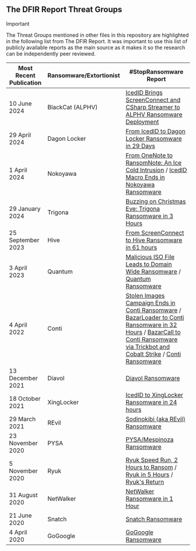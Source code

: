 ## The DFIR Report Threat Groups

> [!IMPORTANT]
> The Threat Groups mentioned in other files in this repository are highlighted in the following list from The DFIR Report. It was important to use this list of publicly available reports as the main source as it makes it so the research can be independently peer reviewed.

| Most Recent Publication | Ransomware/Extortionist | #StopRansomware Report |
|---|---|---|
| 10 June 2024 | BlackCat (ALPHV) | [IcedID Brings ScreenConnect and CSharp Streamer to ALPHV Ransomware Deployment](https://thedfirreport.com/2024/06/10/icedid-brings-screenconnect-and-csharp-streamer-to-alphv-ransomware-deployment/) |
| 29 April 2024 | Dagon Locker | [From IcedID to Dagon Locker Ransomware in 29 Days](https://thedfirreport.com/2024/04/29/from-icedid-to-dagon-locker-ransomware-in-29-days/) |
| 1 April 2024 | Nokoyawa | [From OneNote to RansomNote: An Ice Cold Intrusion](https://thedfirreport.com/2024/04/01/from-onenote-to-ransomnote-an-ice-cold-intrusion/) / [IcedID Macro Ends in Nokoyawa Ransomware](https://thedfirreport.com/2023/05/22/icedid-macro-ends-in-nokoyawa-ransomware/) |
| 29 January 2024 | Trigona | [Buzzing on Christmas Eve: Trigona Ransomware in 3 Hours](https://thedfirreport.com/2024/01/29/buzzing-on-christmas-eve-trigona-ransomware-in-3-hours/) |
| 25 September 2023 | Hive | [From ScreenConnect to Hive Ransomware in 61 hours](https://thedfirreport.com/2023/09/25/from-screenconnect-to-hive-ransomware-in-61-hours/) |
| 3 April 2023 | Quantum | [Malicious ISO File Leads to Domain Wide Ransomware](https://thedfirreport.com/2023/04/03/malicious-iso-file-leads-to-domain-wide-ransomware/) / [Quantum Ransomware](https://thedfirreport.com/2022/04/25/quantum-ransomware/) |
| 4 April 2022 | Conti | [Stolen Images Campaign Ends in Conti Ransomware](https://thedfirreport.com/2022/04/04/stolen-images-campaign-ends-in-conti-ransomware/) / [BazarLoader to Conti Ransomware in 32 Hours](https://thedfirreport.com/2021/09/13/bazarloader-to-conti-ransomware-in-32-hours/) / [BazarCall to Conti Ransomware via Trickbot and Cobalt Strike](https://thedfirreport.com/2021/08/01/bazarcall-to-conti-ransomware-via-trickbot-and-cobalt-strike/) / [Conti Ransomware](https://thedfirreport.com/2021/05/12/conti-ransomware/) |
| 13 December 2021 | Diavol | [Diavol Ransomware](https://thedfirreport.com/2021/12/13/diavol-ransomware/) |
| 18 October 2021 | XingLocker | [IcedID to XingLocker Ransomware in 24 hours](https://thedfirreport.com/2021/10/18/icedid-to-xinglocker-ransomware-in-24-hours/) |
| 29 March 2021 | REvil  | [Sodinokibi (aka REvil) Ransomware](https://thedfirreport.com/2021/03/29/sodinokibi-aka-revil-ransomware/) |
| 23 November 2020 | PYSA | [PYSA/Mespinoza Ransomware](https://thedfirreport.com/2020/11/23/pysa-mespinoza-ransomware/) |
| 5 November 2020 | Ryuk | [Ryuk Speed Run, 2 Hours to Ransom](https://thedfirreport.com/2020/11/05/ryuk-speed-run-2-hours-to-ransom/) / [Ryuk in 5 Hours](https://thedfirreport.com/2020/10/18/ryuk-in-5-hours/) / [Ryuk's Return](https://thedfirreport.com/2020/10/08/ryuks-return/)|
| 31 August 2020 | NetWalker | [NetWalker Ransomware in 1 Hour](https://thedfirreport.com/2020/08/31/netwalker-ransomware-in-1-hour/) |
| 21 June 2020 | Snatch | [Snatch Ransomware](https://thedfirreport.com/2020/06/21/snatch-ransomware/) |
| 4 April 2020 | GoGoogle | [GoGoogle Ransomware](https://thedfirreport.com/2020/04/04/gogoogle-ransomware/) |
